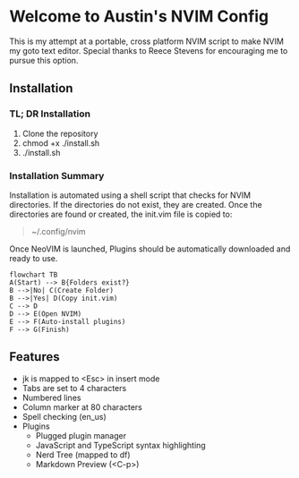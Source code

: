 # Welcome to Austin's NVIM Config

This is my attempt at a portable, cross platform NVIM script to make NVIM my 
goto text editor. Special thanks to Reece Stevens for encouraging me to pursue 
this option.

## Installation

### TL; DR Installation
1. Clone the repository
2. chmod +x ./install.sh
3. ./install.sh 

### Installation Summary
Installation is automated using a shell script that checks for NVIM 
directories. If the directories do not exist, they are created. Once the 
directories are found or created, the init.vim file is copied to:

> ~/.config/nvim

Once NeoVIM is launched, Plugins should be automatically downloaded and ready 
to use.

```mermaid 
flowchart TB
A(Start) --> B{Folders exist?}
B -->|No| C(Create Folder)
B -->|Yes| D(Copy init.vim)
C --> D
D --> E(Open NVIM)
E --> F(Auto-install plugins)
F --> G(Finish)
```

## Features
- jk is mapped to \<Esc> in insert mode
- Tabs are set to 4 characters 
- Numbered lines
- Column marker at 80 characters
- Spell checking (en_us)
- Plugins
    - Plugged plugin manager
    - JavaScript and TypeScript syntax highlighting
    - Nerd Tree (mapped to df)
    - Markdown Preview (\<C-p>)

